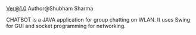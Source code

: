 Ver@1.0
Author@Shubham Sharma

CHATBOT is a JAVA application for group chatting on WLAN.
It uses Swing for GUI and socket programming for networking.
